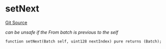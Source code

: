 # setNext
[Git Source](https://github.com/lidofinance/community-staking-module/blob/efc92ba178845b0562e369d8d71b585ba381ab86/src/lib/QueueLib.sol)

*can be unsafe if the From batch is previous to the self*


```solidity
function setNext(Batch self, uint128 nextIndex) pure returns (Batch);
```

